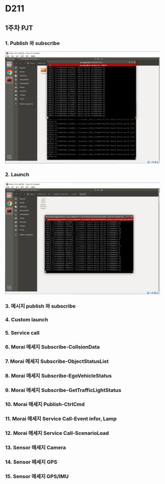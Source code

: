 # D211

## 1주차 PJT

### 1. Publish 와 subscribe

![alt text](image.png)

### 2. Launch

![alt text](image-1.png)

### 3. 메시지 publish 와 subscribe

### 4. Custom launch

### 5. Service call

### 6. Morai 메세지 Subscribe-CollsionData

### 7. Morai 메세지 Subscribe-ObjectStatusList

### 8. Morai 메세지 Subscribe-EgoVehicleStatus

### 9. Morai 메세지 Subscribe-GetTrafficLightStatus

### 10. Morai 메세지 Publish-CtrlCmd

### 11. Morai 메세지 Service Call-Event infor, Lamp

### 12. Morai 메세지 Service Call-ScenarioLoad

### 13. Sensor 메세지 Camera

### 14. Sensor 메세지 GPS

### 15. Sensor 메세지 GPS/IMU
